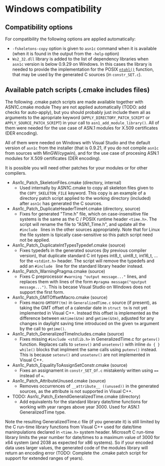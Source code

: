 # Windows compatibility

## Compatibility options

For compatibility the following options are applied automatically:
- `-fskeletons-copy` option is given to `asn1c` command when it is available (when it is found in the output from the `-help` option)
- `Ws2_32.dll` library is added to the list of dependency libraries when `asn1c` version is below 0.9.29 on Windows. In this cases the library is needed to provide the implementation for the POSIX [`ntohl()`](http://pubs.opengroup.org/onlinepubs/9699919799/functions/ntohl.html) function, that may be used by the generated C sources (in `constr_SET.c`).

## Available patch scripts (.cmake includes files)

The following .cmake patch scripts are made available together with ASN1C.cmake module They are not applied automatically (TODO: add checks for auto-apply), but you should probably just include them all as arguments to the apropriate keyword (`APPLY_DIRECTORY_PATCH_SCRIPT` or `APPLY_SOURCE_PATCH_SCRIPT`) in your call to `asn1_add_module_library()`. All of them were needed for the use case of ASN.1 modules for X.509 certificates (DER encoding).

All of them were needed on Windows with Visual Studio and the default version of `asn1c` from the installer (that is 0.9.21, if you do not compile `asn1c` from sources with MinGW/cygwin), and for the use case of procesing ASN.1 modules for X.509 certificates (DER encoding).

It is possible you will need other patches for your modules or for other compilers.

- Asn1c_Patch_SkeletonFiles.cmake (directory, internal)
    * Used internally by ASN1C.cmake to copy all skeleton files given to the `COPY_SKELETON_FILE` keyword. This copy is an example of a directory patch script applied to the working directory (included) after `asn1c` has generated the C sources.
- Asn1c_Patch_DuplicateHeaderTimeH.cmake (directory, source)
    * Fixes for generated "Time.h" file, which on case-insensitive file systems is the same as the C / POSIX runtime header `<time.h>`. The script will rename the file to "ASN1_Time.h", and update all the `#include ` lines in the other sources appropriately. Note that for Linux the file system is tipically case-sensitive so this patch script need not be applied.
- Asn1c_Patch_DuplicateIntTypesTypedef.cmake (source)
    * Fixes typedefs in the generated sources (by previous compiler version), that duplicate standard C int types int8_t, uint8_t, int16_t, ... for the `<stdint.h>` header. The script will remove the typedefs and add an `#include ` line for the standard library header instead.
- Asn1c_Patch_WarningPragma.cmake (source)
    * Fixes C preprocessor `#warning "output message..."` lines, and replaces them with lines of the form `#pragma message("oputput message...")`. This is becase Visual Studio on Windows does not support the first form.
- Asn1c_Patch_GMTOffsetMacro.cmake (source)
    * Fixes macro `GMTOFF(tm)` in `GeneralizedTime.c` source (if present), as taking the GMT offset of a calendar date in `struct tm` is not yet implemented in Visual C++. Instead this offset is implemented as the difference between `mktime(&tm)` and `gmtime(&tm)`, adjusted for any changes in daylight saving time introduced on the given `tm` argument by the call to `gmtime()`.
- Asn1c_Patch_GeneralizedTimeIncludes.cmake (source)
    * Fixes missing `#include <stdlib.h>` in GeneralizedTime.c for `getenv()` function. Replaces calls to `setenv()` and `unsetenv()` with inline `do { } while()` blocks that implment the same calls using `putenv()` instead. This is because `setenv()` and `unsetenv()` are not implemented in Visual C++.
- Asn1c_Patch_EqualityToAssignSetConstr.cmake (source)
    * Fixes an assignament in `constr_SET_Of.c` mistakenly written using `==` instead of `=`.
- Asn1c_Patch_AttributeUnused.cmake (source)
    * Removes occurrences of `__attribute__ ((unused))` in the generated sources, as the attribute is not supported in Visual C++.
- TODO: Asn1c_Patch_ExtendGeneralizedTime.cmake (directory)
    * Add equivalents for the standard library date/time functions for working with year ranges above year 3000. Used for ASN.1 GeneralizedTime type.

Note the resulting GeneralizedTime.c file (if you generate it) is still limited by the C run-time library functions from Visual C++ used for date/time maninpulations declared in `<time.h>` system header. Microsoft C run-time library limits the year number for date/times to a maximum value of 3000 for x64 system (and 2038 as expected for x86 systems). So if your encoded data uses larger values, the generated code of the modules library will return an encoding error (TODO: Complete the .cmake patch script for support for extended ranges of years).
